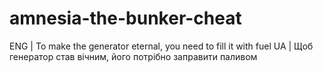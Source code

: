# amnesia-the-bunker-cheat

ENG | To make the generator eternal, you need to fill it with fuel
UA | Щоб генератор став вічним, його потрібно заправити паливом
